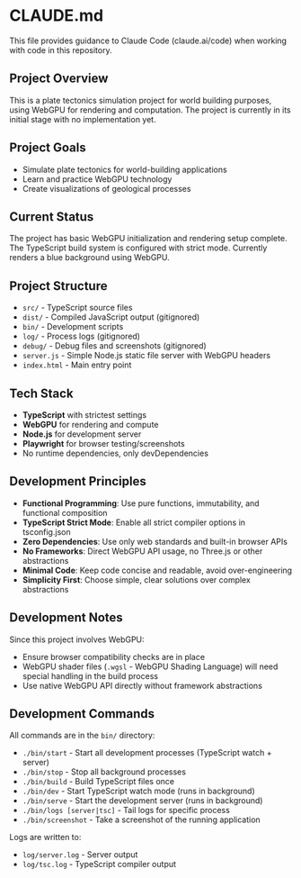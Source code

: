 # CLAUDE.md

This file provides guidance to Claude Code (claude.ai/code) when working with code in this repository.

## Project Overview

This is a plate tectonics simulation project for world building purposes, using WebGPU for rendering and computation. The project is currently in its initial stage with no implementation yet.

## Project Goals

- Simulate plate tectonics for world-building applications
- Learn and practice WebGPU technology
- Create visualizations of geological processes

## Current Status

The project has basic WebGPU initialization and rendering setup complete. The TypeScript build system is configured with strict mode. Currently renders a blue background using WebGPU.

## Project Structure

- `src/` - TypeScript source files
- `dist/` - Compiled JavaScript output (gitignored)
- `bin/` - Development scripts
- `log/` - Process logs (gitignored)
- `debug/` - Debug files and screenshots (gitignored)
- `server.js` - Simple Node.js static file server with WebGPU headers
- `index.html` - Main entry point

## Tech Stack

- **TypeScript** with strictest settings
- **WebGPU** for rendering and compute
- **Node.js** for development server
- **Playwright** for browser testing/screenshots
- No runtime dependencies, only devDependencies

## Development Principles

- **Functional Programming**: Use pure functions, immutability, and functional composition
- **TypeScript Strict Mode**: Enable all strict compiler options in tsconfig.json
- **Zero Dependencies**: Use only web standards and built-in browser APIs
- **No Frameworks**: Direct WebGPU API usage, no Three.js or other abstractions
- **Minimal Code**: Keep code concise and readable, avoid over-engineering
- **Simplicity First**: Choose simple, clear solutions over complex abstractions

## Development Notes

Since this project involves WebGPU:
- Ensure browser compatibility checks are in place
- WebGPU shader files (`.wgsl` - WebGPU Shading Language) will need special handling in the build process
- Use native WebGPU API directly without framework abstractions

## Development Commands

All commands are in the `bin/` directory:
- `./bin/start` - Start all development processes (TypeScript watch + server)
- `./bin/stop` - Stop all background processes
- `./bin/build` - Build TypeScript files once
- `./bin/dev` - Start TypeScript watch mode (runs in background)
- `./bin/serve` - Start the development server (runs in background)
- `./bin/logs [server|tsc]` - Tail logs for specific process
- `./bin/screenshot` - Take a screenshot of the running application

Logs are written to:
- `log/server.log` - Server output
- `log/tsc.log` - TypeScript compiler output